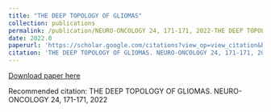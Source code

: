 ```yaml
---
title: "THE DEEP TOPOLOGY OF GLIOMAS"
collection: publications
permalink: /publication/NEURO-ONCOLOGY 24, 171-171, 2022-THE DEEP TOPOLOGY OF GLIOMAS
date: 2022.0
paperurl: 'https://scholar.google.com/citations?view_op=view_citation&hl=en&user=CVvowJAAAAAJ&pagesize=100&citation_for_view=CVvowJAAAAAJ:ns9cj8rnVeAC'
citation: 'THE DEEP TOPOLOGY OF GLIOMAS. NEURO-ONCOLOGY 24, 171-171, 2022'
---
```

[Download paper here](https://scholar.google.com/citations?view_op=view_citation&hl=en&user=CVvowJAAAAAJ&pagesize=100&citation_for_view=CVvowJAAAAAJ:ns9cj8rnVeAC)

Recommended citation: THE DEEP TOPOLOGY OF GLIOMAS. NEURO-ONCOLOGY 24, 171-171, 2022
